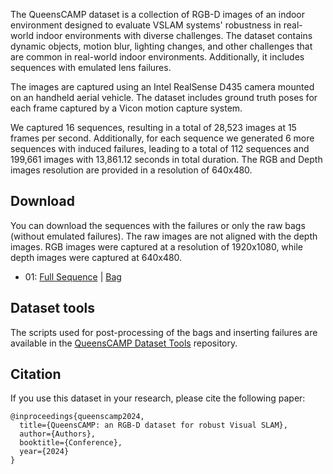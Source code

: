 The QueensCAMP dataset is a collection of RGB-D images of an indoor environment designed to evaluate VSLAM systems' robustness in real-world indoor environments with diverse challenges. The dataset contains dynamic objects, motion blur, lighting changes, and other challenges that are common in real-world indoor environments. Additionally, it includes sequences with emulated lens failures.

The images are captured using an Intel RealSense D435 camera mounted on an handheld aerial vehicle. The dataset includes ground truth poses for each frame captured by a Vicon motion capture system.

We captured 16 sequences, resulting in a total of 28,523 images at 15 frames per second. Additionally, for each sequence we generated 6 more sequences with induced failures, leading to a total of 112 sequences and 199,661 images with 13,861.12 seconds in total duration. The RGB and Depth images resolution are provided in a resolution of 640x480.

## Download

You can download the sequences with the failures or only the raw bags (without emulated failures). The raw images are not aligned with the depth images. RGB images were captured at a resolution of 1920x1080, while depth images were captured at 640x480. 


- 01: [Full Sequence](https://drive.usercontent.google.com/download?id=1H6_Y_DupjIJNn4tnIFHsXhW0KqEeTJHm&export=download) |
               [Bag](https://drive.usercontent.google.com/download?id=1xjIQjClK1niVoXDSxSNxQe76FkAcNAff&export=download)

## Dataset tools

The scripts used for post-processing of the bags and inserting failures are available in the [QueensCAMP Dataset Tools](https://github.com/larocs/queenscamp-dataset) repository.


## Citation

If you use this dataset in your research, please cite the following paper:

```
@inproceedings{queenscamp2024,
  title={QueensCAMP: an RGB-D dataset for robust Visual SLAM},
  author={Authors},
  booktitle={Conference},
  year={2024}
}
```
